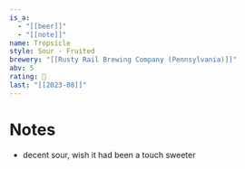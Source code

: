 ```yaml
---
is_a:
  - "[[beer]]"
  - "[[note]]"
name: Tropsicle
style: Sour - Fruited
brewery: "[[Rusty Rail Brewing Company (Pennsylvania)]]"
abv: 5
rating: 🤞
last: "[[2023-08]]"
---
```

# Notes
- decent sour, wish it had been a touch sweeter

